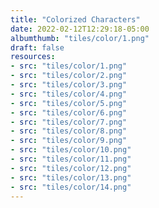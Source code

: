 ```yaml
---
title: "Colorized Characters"
date: 2022-02-12T12:29:18-05:00
albumthumb: "tiles/color/1.png"
draft: false
resources:
- src: "tiles/color/1.png"
- src: "tiles/color/2.png"
- src: "tiles/color/3.png"
- src: "tiles/color/4.png"
- src: "tiles/color/5.png"
- src: "tiles/color/6.png"
- src: "tiles/color/7.png"
- src: "tiles/color/8.png"
- src: "tiles/color/9.png"
- src: "tiles/color/10.png"
- src: "tiles/color/11.png"
- src: "tiles/color/12.png"
- src: "tiles/color/13.png"
- src: "tiles/color/14.png"
---
```


